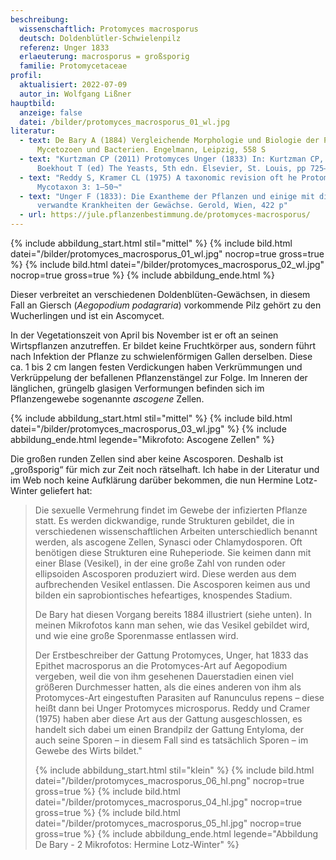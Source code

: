 ```yaml
---
beschreibung:
  wissenschaftlich: Protomyces macrosporus
  deutsch: Doldenblütler-Schwielenpilz
  referenz: Unger 1833
  erlaeuterung: macrosporus = großsporig
  familie: Protomycetaceae
profil:
  aktualisiert: 2022-07-09
  autor_in: Wolfgang Lißner
hauptbild:
  anzeige: false
  datei: /bilder/protomyces_macrosporus_01_wl.jpg
literatur:
  - text: De Bary A (1884) Vergleichende Morphologie und Biologie der Pilze
      Mycetozoen und Bacterien. Engelmann, Leipzig, 558 S
  - text: "Kurtzman CP (2011) Protomyces Unger (1833) In: Kurtzman CP, Fell JW,
      Boekhout T (ed) The Yeasts, 5th edn. Elsevier, St. Louis, pp 725–731"
  - text: "Reddy S, Kramer CL (1975) A taxonomic revision oft he Protomycetales.
      Mycotaxon 3: 1–50¬"
  - text: "Unger F (1833): Die Exantheme der Pflanzen und einige mit diesen
      verwandte Krankheiten der Gewächse. Gerold, Wien, 422 p"
  - url: https://jule.pflanzenbestimmung.de/protomyces-macrosporus/
---
```

{% include abbildung_start.html stil="mittel" %}
{% include bild.html datei="/bilder/protomyces_macrosporus_01_wl.jpg" nocrop=true gross=true %}
{% include bild.html datei="/bilder/protomyces_macrosporus_02_wl.jpg" nocrop=true gross=true %}
{% include abbildung_ende.html %}

Dieser verbreitet an verschiedenen Doldenblüten-Gewächsen, in diesem Fall an Giersch (*Aegopodium podagraria*) vorkommende Pilz gehört zu den Wucherlingen und ist ein Ascomycet.

In der Vegetationszeit von April bis November ist er oft an seinen Wirtspflanzen anzutreffen. Er bildet keine Fruchtkörper aus, sondern führt nach Infektion der Pflanze zu schwielenförmigen Gallen derselben. Diese ca. 1 bis 2 cm langen festen Verdickungen haben Verkrümmungen und Verkrüppelung der befallenen Pflanzenstängel zur Folge. Im Inneren der länglichen, grüngelb glasigen Verformungen befinden sich im Pflanzengewebe sogenannte *ascogene* Zellen.

{% include abbildung_start.html stil="mittel" %}
{% include bild.html datei="/bilder/protomyces_macrosporus_03_wl.jpg" %}
{% include abbildung_ende.html legende="Mikrofoto: Ascogene Zellen" %}

Die großen runden Zellen sind aber keine Ascosporen. Deshalb ist „großsporig“ für mich zur Zeit noch rätselhaft. Ich habe in der Literatur und im Web noch keine Aufklärung darüber bekommen, die nun Hermine Lotz-Winter geliefert hat:

> Die sexuelle Vermehrung findet im Gewebe der infizierten Pflanze statt. Es werden dickwandige, runde Strukturen gebildet, die in verschiedenen wissenschaftlichen Arbeiten unterschiedlich benannt werden, als ascogene Zellen, Synasci oder Chlamydosporen. Oft benötigen diese Strukturen eine Ruheperiode. Sie keimen dann mit einer Blase (Vesikel), in der eine große Zahl von runden oder ellipsoiden Ascosporen produziert wird. Diese werden aus dem aufbrechenden Vesikel entlassen. Die Ascosporen keimen aus und bilden ein saprobiontisches hefeartiges, knospendes Stadium.
>
> De Bary hat diesen Vorgang bereits 1884 illustriert (siehe unten). In meinen Mikrofotos kann man sehen, wie das Vesikel gebildet wird, und wie eine große Sporenmasse entlassen wird.
>
> Der Erstbeschreiber der Gattung Protomyces, Unger, hat 1833 das Epithet macrosporus an die Protomyces-Art auf Aegopodium vergeben, weil die von ihm gesehenen Dauerstadien einen viel größeren Durchmesser hatten, als die eines anderen von ihm als Protomyces-Art eingestuften Parasiten auf Ranunculus repens – diese heißt dann bei Unger Protomyces microsporus. Reddy und Cramer (1975) haben aber diese Art aus der Gattung ausgeschlossen, es handelt sich dabei um einen Brandpilz der Gattung Entyloma, der auch seine Sporen – in diesem Fall sind es tatsächlich Sporen – im Gewebe des Wirts bildet."
>
> {% include abbildung_start.html stil="klein" %}
> {% include bild.html datei="/bilder/protomyces_macrosporus_06_hl.png" nocrop=true gross=true %}
> {% include bild.html datei="/bilder/protomyces_macrosporus_04_hl.jpg" nocrop=true gross=true %}
> {% include bild.html datei="/bilder/protomyces_macrosporus_05_hl.jpg" nocrop=true gross=true %}
> {% include abbildung_ende.html legende="Abbildung De Bary - 2 Mikrofotos: Hermine Lotz-Winter" %}